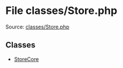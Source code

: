 File classes/Store.php
=========

Source: [classes/Store.php](https://github.com/PrestaShop/PrestaShop/blob/1.5.0.1/classes/Store.php)


Classes
-------

* [StoreCore](class.StoreCore.md)

